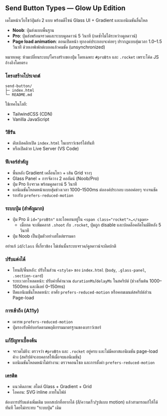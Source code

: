 ## Send Button Types — Glow Up Edition

เดโมหน้าเว็บโชว์ปุ่มส่ง 2 แบบ พร้อมดีไซน์ Glass UI + Gradient และแอนิเมชันลื่นไหล

- **Noob**: ปุ่มส่งแบบพื้นฐาน
- **Pro**: ปุ่มส่งพร้อมจรวดและระบบคูลดาวน์ 5 วินาที (กดซ้ำไม่ได้ระหว่างคูลดาวน์)
- **Page load animation**: ตอนเปิดหน้า ทุกองค์ประกอบจะค่อยๆ ปรากฏแบบสุ่มเวลา 1.0–1.5 วินาที ด้วยเอฟเฟกต์เบลอแล้วคมชัด (unsynchronized)

หมายเหตุ: ห้ามเปลี่ยนระบบ/โครงสร้างของปุ่ม โดยเฉพาะ `#proBtn` และ `.rocket` เพราะโค้ด JS อ้างอิงโดยตรง

### โครงสร้างโปรเจกต์

```
send-button/
├─ index.html
└─ README.md
```

ใช้เทคโนโลยี:
- TailwindCSS (CDN)
- Vanilla JavaScript

### วิธีรัน
- ดับเบิลคลิกเปิด `index.html` ในเบราว์เซอร์ได้ทันที
- หรือเปิดด้วย Live Server (VS Code)

### ฟีเจอร์สำคัญ
- พื้นหลัง Gradient เคลื่อนไหว + เส้น Grid จางๆ
- Glass Panel + การจัดวาง 2 คอลัมน์ (Noob/Pro)
- ปุ่ม Pro ยิงจรวด พร้อมคูลดาวน์ 5 วินาที
- แอนิเมชันโหลดหน้าแบบสุ่มช่วงเวลา 1000–1500ms ต่อองค์ประกอบ เบลอค่อยๆ จางจนชัด
- รองรับ `prefers-reduced-motion`

### ระบบปุ่ม (สำคัญมาก)
- ปุ่ม Pro มี `id="proBtn"` และไอคอนอยู่ใน `<span class="rocket">…</span>`
  - เมื่อกด จะเพิ่มคลาส `.shoot` กับ `.rocket`, ปุ่มถูก disable และปลดล็อคอัตโนมัติหลัง 5 วินาที
- ปุ่ม Noob เป็นปุ่มตัวอย่างสไตล์ธรรมดา

อย่าแก้ `id`/`class` ที่เกี่ยวข้อง ไม่เช่นนั้นระบบจรวด/คูลดาวน์จะผิดปกติ

### ปรับแต่งได้
- โทนสี/พื้นหลัง: ปรับในส่วน `<style>` ของ `index.html` (`body`, `.glass-panel`, `.section-card`)
- ระยะเวลาโหลดหน้า: ปรับค่าที่คำนวณ `durationMs`/`delayMs` ในสคริปต์ (ช่วงเริ่มต้น 1000–1500ms และดีเลย์ 0–150ms)
- ปิดแอนิเมชันโหลดหน้า: อาศัย `prefers-reduced-motion` หรือคอมเมนต์สคริปต์ส่วน Page-load

### การเข้าถึง (A11y)
- เคารพ `prefers-reduced-motion`
- ปุ่มรองรับคีย์บอร์ดตามพฤติกรรมมาตรฐานของเบราว์เซอร์

### แก้ปัญหาเบื้องต้น
- จรวดไม่ยิง: ตรวจว่า `#proBtn` และ `.rocket` อยู่ครบ และไม่มีคลาสแอนิเมชัน page-load ค้าง (สคริปต์จะลบคลาสให้เมื่อจบแอนิเมชัน)
- แอนิเมชันโหลดหน้าไม่ทำงาน: ตรวจคอนโซล และการตั้งค่า `prefers-reduced-motion`

### เครดิต
- แนวคิดภาพ: สไตล์ Glass + Gradient + Grid
- ไอคอน: SVG inline ภายในไฟล์

ต้องการปรับแต่งเพิ่มเติม บอกสเปกที่อยากได้ (สี/ความเร็ว/รูปแบบ motion) แล้วสามารถแก้ให้ได้ทันที โดยไม่กระทบ “ระบบปุ่ม” เดิม


